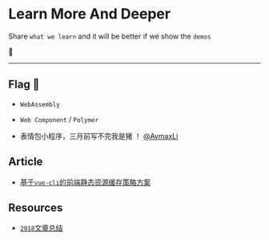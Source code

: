 # Learn More And Deeper

Share `what we learn` and it will be better if we show the `demos`

🦍

---

## Flag :triangular_flag_on_post:

- `WebAssembly`

- `Web Component` / `Polymer`

- 表情包小程序，三月前写不完我是猪 ！ [@AymaxLi](https://github.com/AymaxLi)

## Article
- [基于`vue-cli`的前端静态资源缓存策略方案](https://github.com/AymaxLi/AymaxLi.github.io/issues/12)

## Resources
- [`2018`文章总结](./article/2018HotArticleSummary.md)

